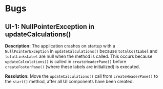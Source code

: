 # Bugs

## UI-1: NullPointerException in updateCalculations()

**Description:** The application crashes on startup with a `NullPointerException` in `updateCalculations()` because `totalCostLabel` and `totalLinksLabel` are null when the method is called. This occurs because `updateCalculations()` is called in `createHeaderPane()` before `createFooterPane()` (where these labels are initialized) is executed.

**Resolution:** Move the `updateCalculations()` call from `createHeaderPane()` to the `start()` method, after all UI components have been created.